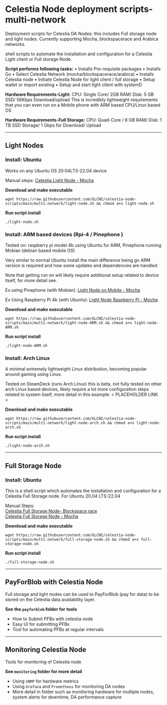 # Celestia Node deployment scripts- multi-network

Deployment scripts for Celestia DA Nodes: this includes Full storage node and light nodes. Currently supporting Mocha, blockspacerace and Arabica networks.

shell scripts to automate the installation and configuration for a Celestia Light client or Full storage Node.

**Script performs following tasks:**
• Installs Pre-requisite packages
• Installs Go
• Select Celestia Network (mocha/blockspacerace/arabica)
• Installs Celestia node
• Initiate Celestia Node for light client / full storage
• Setup wallet or import existing
• Setup and start light client with systemD

**Hardware Requirements-Light:** CPU: Single Core/ 2GB RAM/ Disk: 5 GB SSD/ 56Kbps Download/upload This is incredibly lightweight requirements that you can even run on a Mobile phone with ARM based CPU/Linux based OS

**Hardware Requirements-Full Storage:** CPU: Quad-Core / 8 GB RAM/ Disk: 1 TB SSD Storage/ 1 Gbps for Download/ Upload

---------------------------------------------------------------------------------------------
## Light Nodes

### Install: Ubuntu

Works on any Ubuntu OS 20:04LTS-22.04 device

Manual steps: [Celestia Light Node - Mocha](https://mirror.xyz/0xf3bF9DDbA413825E5DdF92D15b09C2AbD8d190dd/ulStKYpvi1RHFWO0fuqUmM4-Ch_qUcIR8Bunbn-Gpaw)

  
**Download and make executable**
```
wget https://raw.githubusercontent.com/GLCNI/celestia-node-scripts/main/multi-network/light-node.sh && chmod a+x light-node.sh
``` 

**Run script install**
```
./light-node.sh
```

### Install: ARM based devices (Rpi-4 / Pinephone )

Tested on: raspberry pi model 4b using Ubuntu for ARM, Pinephone running Mobian (debian based mobile OS)

Very similar to normal Ubuntu install the main difference being go ARM version is required and how some updates and dependencies are handled.  

Note that getting run on will likely require additional setup related to device itself, for more detail see.

Ex using Pinephone (with Mobian): [Light Node on Mobile - Mocha](https://mirror.xyz/0xf3bF9DDbA413825E5DdF92D15b09C2AbD8d190dd/4UHV59sD23M2yeuLk17ukvJUzmgNo1pcnqQEcKsIkvM)

Ex Using Raspberry Pi 4b (with Ubuntu): [Light Node Raspberry Pi - Mocha](https://mirror.xyz/0xf3bF9DDbA413825E5DdF92D15b09C2AbD8d190dd/1IneKgzcoy7L-uTuSYzWPMkWo45jaBxX7XdryaiG3hk)

**Download and make executable**
```
wget https://raw.githubusercontent.com/GLCNI/celestia-node-scripts/main/multi-network/light-node-ARM.sh && chmod a+x light-node-ARM.sh
``` 

**Run script install**
```
./light-node-ARM.sh
```

### Install: Arch Linux

A minimal extremely lightweight Linux distribution, becoming popular around gaming using Linux.

Tested on SteamDeck (runs Arch Linux) this is beta, not fully tested on other arch Linux based devices, likely require a lot more configuration steps related to system itself, more detail in this example: < PLACEHOLDER LINK >

**Download and make executable**
```
wget https://raw.githubusercontent.com/GLCNI/celestia-node-scripts/main/multi-network/light-node-arch.sh && chmod a+x light-node-arch.sh
``` 

**Run script install**
```
./light-node-arch.sh
```

---------------------------------------------------------------------------------------------
## Full Storage Node

### Install: Ubuntu 

This is a shell script which automates the installation and configuration for a Celestia Full Storage node. For Ubuntu 20.04 LTS-22.04

Manual Steps:  
[Celestia Full Storage Node- Blockspace race](https://mirror.xyz/0xf3bF9DDbA413825E5DdF92D15b09C2AbD8d190dd/dIDJPGAkFeAdC98bojKn-4oHpRb5e7w0QAHTCKcsgRU)  
[Celestia Full Storage Node - Mocha](https://mirror.xyz/0xf3bF9DDbA413825E5DdF92D15b09C2AbD8d190dd/Tc7O6Kzw2RoDmA_FWT1O3HUAkcY69tnIQ8QhAokkTk4)

**Download and make executable**
```
wget https://raw.githubusercontent.com/GLCNI/celestia-node-scripts/main/multi-network/full-storage-node.sh && chmod a+x full-storage-node.sh
``` 

**Run script install**
```
./full-storage-node.sh
```

---------------------------------------------------------------------------------------------
## PayForBlob with Celestia Node

Full storage and light nodes can be used to PayForBlob (pay for data) to be stored on the Celestia data availability layer.

**See the `payforblob` folder for** **tools**

- How to Submit PFBs with celestia node
- Easy UI for submitting PFBs  
- Tool for automating PFBs at regular intervals

---------------------------------------------------------------------------------------------
## Monitoring Celestia Node

Tools for monitoring of Celestia node

**See `monitoring` folder for more detail**

- Using `SNMP` for hardware metrics  
- Using `Grafana` and `Prometheus` for monitoring DA nodes
- More detail in folder such as monitoring hardware for multiple nodes, system alerts for downtime, DA performance capture
